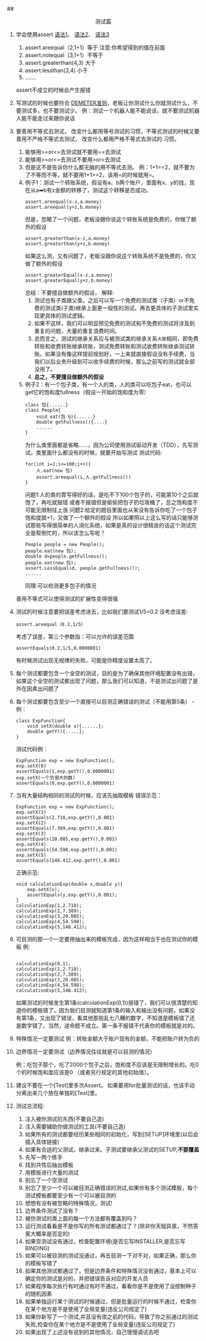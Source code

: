 ##<center>测试篇</center>
1. 学会使用assert
[语法1](https://blog.csdn.net/qq_29699799/article/details/79947882)、
[语法2](https://blog.csdn.net/weixin_40912883/article/details/78643145)、
[语法3](https://www.cnblogs.com/hahaccy/p/8059585.html)
	1. assert.areequal（2,1+1）等于  注意:你希望得到的值在前面
	2. assert.notequal（3,1+1）不等于
	3. assert.greaterthan(4,3) 大于
	4. assert.lessthan(3,4)    小于
	5. .......

	assert不成立的时候会产生报错
2. 写测试的时候也要符合 [DEMETER准则](https://www.cnblogs.com/zh7791/p/7922960.html)，老板让你测试什么你就测试什么，不要测试多，也不要测试少。
例：测试一个机器人能不能说话，就不要测试机器人能不能走过来跟你说话
3. 要善用不等式去测试， 改变什么都用等号测试的习惯，不等式测试的时候又要善用不严格不等式去测试， 改变什么都用严格不等式去测试的
习惯。
	1. 能够用>=or<=去测试就不要用==去测试
    2. 能够用>=or<=去测试不要用>or<去测试
    3. 但是这不是告诉你什么都无脑的用不等式去测。
    例：1+1==2，就不要为了不等而不等，就不要用1+1>=2，该用=的时候就用=。
	4. 例子1：测试一个转账系统，假设有a、b两个账户，里面有x、y的钱，现在从a➡b有z金额的转移了，测试这个转移是否成功。
        ```
        assert.areequal(x-z,a.money)
        assert.areequal(y+z,b.money)
        ```
        但是，忽略了一个问题，老板没跟你说这个转账系统是免费的，你做了额外的假设
        ```
        assert.greaterthan(x-z,a.money)
        assert.greaterthan(y+z,b.money)
        ```
        如果这么测，又有问题了，老板没跟你说这个转账系统不是免费的，你又做了额外的假设
        ```
        assert.greaterEqual(x-z,a.money)
        assert.greaterEqual(y+z,b.money)
        ```
        总结：不要擅自做额外的假设，
        解释:
        1. 测试也有子类跟父类，之后可以写一个免费的测试类（子类）or不免费的测试类(子类)继承上面更一般性的测试，再去更具体的子测试里实现更具体的测试逻辑。
        2. 如果不这样，我们可以明显预见免费的测试和不免费的测试将涉及到重复的问题，大量的重复浪费时间。
        3. 总而言之，测试的继承关系应与被测试类的继承关系`大致`相同，即免费转账和收费转账继承转账，测试免费转账和测试收费转账继承测试转账。如果没有像这样提前规划好，一上来就直接假设没有手续费，当我们以后业务升级到可以收手续费的时候，那么之前写的测试就全部没用了。
        4. **总之，不要擅自做额外的假设**
    5. 例子2：有一个包子类，有一个人的类，人的类可以吃包子eat，也可以get它的饱和度fullness（假设一开始的饱和度为零）
        ```
        class 包{......}
        class People{
            void eat(包 b){......}
            double getFullness(){....}
            ......
        }
        ```
        为什么类里面都是省略......，因为公司使用测试驱动开发（TDD），先写测试，类里面什么都没有的时候，就要开始写测试
        测试代码:
        ```
        for(int i=1;i<=100;i++){
            人.eat(new 包)
            assert.areequal(i,人.getFullness())
        }
        ```
        问题1:人的类的胃写得好的话，是吃不下100个包子的，可能第10个之后就饱了，再吃就报错 或者不报错但是偷偷把包子扔垃圾桶了，总之饱和度不可能无限制往上涨
        问题2:给定的题目里面也从来没有告诉你吃了一个包子饱和度就+1，又做了一个额外的假设
        所以如果照以上这么写的话只能够测试那些写得很简单的人消化系统，如果是真的设计很精良的话这个测试完全是帮倒忙的，所以该怎么写呢？
        ```
        People people = new People();
        people.eat(new 包);
        double d=people.getFullness();
        people.eat(new 包);
        assert.LessEqual(d, people.getFullness());
        ......
        ```
        同理:可以检测更多包子的情况
	
    善用不等式可以使得测试的扩展性变得很强

4. 测试的时候注意要把误差考虑进去，比如我们要测试1/5=0.2
	没考虑误差:
    ```
    assert.areequal（0.2,1/5）
    ```
    考虑了误差，第三个参数指：可以允许的误差范围
    ```
	assertEquals(0.2,1/5,0.0000001)   
    ```
    有时候测试出现无规律的失败，可能是你精度设置太高了。
5. 每个测试都要包含一个全空的测试，目的是为了确保其他环境配置没有出错，如果这个全空的测试都出现了问题，那么我们可以知道，不是测试出问题了是外在因素出问题了
6. 每个测试都要包含至少一个直接可以目测正确错误的测试（不能用第5条）
-例：
    ```
	class ExpFunction{
		void setX(double x){......};
		double getY(){.....};
	}
    ```
	测试代码例：
    ```
	ExpFunction exp = new ExpFunction();	
	exp.setX(0) 
	assertEquals(1,exp.getY(),0.0000001)
	exp.setX(一个负很大的数)
 	assertEquals(0,exp.getY(),0.0000001)
     ```
7. 当有大量结构相同的测试的时候，应该先抽取模板
	错误示范：
    ```
    ExpFunction exp = new ExpFunction();	
    exp.setX(1) 
    assertEquals(2.718,exp.getY(),0.001)
    exp.setX(2) 
    assertEquals(7.389,exp.getY(),0.001)
    exp.setX(3) 
    assertEquals(20.085,exp.getY(),0.001)
    exp.setX(4) 
    assertEquals(54.598,exp.getY(),0.001)
    exp.setX(5) 
    assertEquals(148.412,exp.getY(),0.001)
    ```
	正确示范:
    ```
    void calculationExp(double x,double y){
        exp.setX(x); 
        assertEquals(y,exp.getY(),0.001);
    }
    calculationExp(1,2.718);
    calculationExp(2,7.389);
    calculationExp(3,20.085);
    calculationExp(4,54.598);
    calculationExp(5,148.412);
    ```
8. 可目测的那一个一定要用抽出来的模板完成，因为这样相当于也在测试你的模板
	例:
    ```
    
    calculationExp(0,1);
    calculationExp(1,2.718);
    calculationExp(2,7.389);
    calculationExp(3,20.085);
    calculationExp(4,54.598);
    calculationExp(5,148.412);
    ```
	如果测试的时候发生第1条(calculationExp(0,1))报错了，我们可以很清楚的知道你的模板错了，因为我们目测就知道第1条的输入和输出没有问题，如果没有第1条，又出现了错误，看其他那些乱七八糟的数字，不知道是模板错了还是数字错了。当然，逆命题不成立。第一条不报错不代表你的模板就是对的。
9. 特殊情况一定要测试
	例：转账金额大于账户现有的金额，不能把账户转为负的
10. 边界情况一定要测试（边界情况往往就是可以目测的情况）

       例：吃包子那个，吃了2000个包子之后，饱和度不应该是无限制增长的。吃0个的时候饱和度应该是0 （或者另行规定的其他初始值）。
11. 建议不要在一个[Test]里多次Assert。 如果要用for批量测试的话，也该手动分离出来几个放在单独的[Test]里。  
12. 测试总流程:
    1. 注入被你测试的东西(不要自己造)
    2. 注入需要辅助你做测试的工具(不要自己造)
    3. 如果所有的测试都要经历某些相同的初始化，写到[SETUP]环境里(以后会插入具体链接)
    4. 如果有合适的父测试，继承过来。子测试要继承父测试的SETUP,**不要覆盖**
    5. 先写一两个练手
    6. 找到共性后抽出模板
	7. 用模板进行大量的测试
    8. 别忘了一个空测试	
    9. 别忘了至少一个可以被目测正确错误的测试,如果你有多个测试模板，每个测试模板都要至少有一个可以被目测的
    10. 想想有没有被忽略的特殊情况，测试!
    11. 边界条件测试了没有？
    12. 被你测试的类上面的每一个方法都有覆盖到吗？
    13. 运行测试看看是不是你写的所有测试都通过了？(除非你天赋异禀，不然答案大概率是否定的)
    14. 如果空测试没有通过，检查配置环境(是否忘写INSTALLER,是否忘写BINDING)
    15. 如果可以被目测的测试没通过，再去目测一下对不对，如果正确，那么你的模板写错了
    16. 如果其他测试都通过了，但是边界条件和特殊情况没有通过，基本上可以确定你的测试是对的，并把错误告诉对应的开发人员
    17. 如果程序每次执行有时通过有时不通过，看看你是不是使用了没控制种子的随机因素
    18. 如果单独运行某个测试的时候通过，但是批量运行的时候不通过，检查你在某个地方是不是使用了全局变量(违反公司规定了)
    19. 如果你新写了一个测试,并且没有改之前的代码，导致了你之前通过的测试失败,检查你在某个地方是不是使用了全局变量(违反公司规定了)
    20. 如果出现了上述没有说到的其他情况，自己慢慢调试去吧